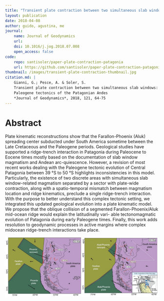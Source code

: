 ```yaml
---
title: "Transient plate contraction between two simultaneous slab windows: Insights from Paleogene tectonics of the Patagonian Andes"
layout: publication
date: 2018-04-08
author: guido, agustina, me
journal:
    name: Journal of Geodynamics
    url:
    doi: 10.1016/j.jog.2018.07.008
    open_access: false
code:
    repo: santisoler/paper-plate-contraction-patagonia
    url: https://github.com/santisoler/paper-plate-contraction-patagonia
thumbnail: /images/transient-plate-contraction-thumbnail.jpg
citation.md: |
    Gianni, G.; Pesce, A. & Soler, S.
    Transient plate contraction between two simultaneous slab windows: Insights from
    Paleogene tectonics of the Patagonian Andes
    *Journal of Geodynamics*, 2018, 121, 64-75
---
```


# Abstract

Plate kinematic reconstructions show that the Farallon-Phoenix (Aluk) spreading
center subducted under South America sometime between the Late Cretaceous and
the Paleogene periods. Geological studies have supported a ridge-trench
interaction in Patagonia during Paleocene to Eocene times mostly based on the
documentation of slab window magmatism and Andean arc-quiescence.  However, a
revision of most recent works dealing with the Paleogene tectonic evolution of
Central Patagonia between 39 °S to 50 °S highlights inconsistencies in this
model. Particularly, the existence of two discrete areas with simultaneous slab
window-related magmatism separated by a sector with plate-wide contraction,
along with a spatio-temporal mismatch between magmatism location and ridge
kinematics, preclude a single ridge-trench interaction. With the purpose to
better understand this complex tectonic setting, we integrated this updated
geological evolution into a plate kinematic model. We propose that the oblique
collision of a segmented Farallon-Phoenix/Aluk mid-ocean ridge would explain
the latitudinally vari- able tectonomagmatic evolution of Patagonia during
early Paleogene times.  Finally, this work adds resolution to geodynamic
processes in active margins where complex midocean ridge-trench interactions
take place.

![Visual abstract](/images/transient-plate-contraction.jpg)
